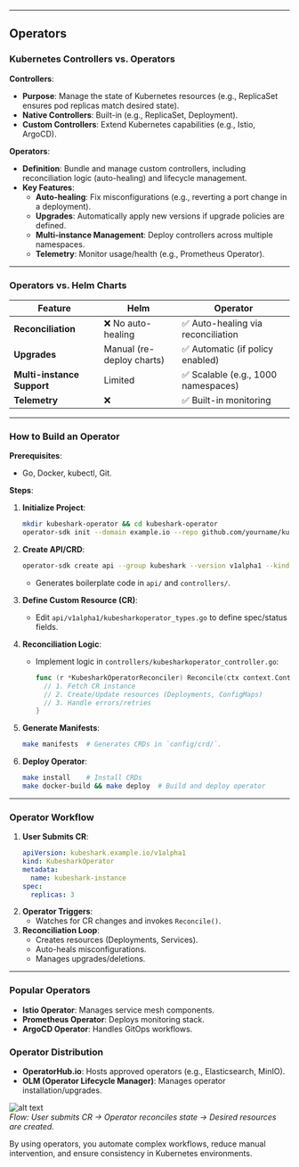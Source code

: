 
---
## Operators
### Kubernetes Controllers vs. Operators  
**Controllers**:  
- **Purpose**: Manage the state of Kubernetes resources (e.g., ReplicaSet ensures pod replicas match desired state).  
- **Native Controllers**: Built-in (e.g., ReplicaSet, Deployment).  
- **Custom Controllers**: Extend Kubernetes capabilities (e.g., Istio, ArgoCD).  

**Operators**:  
- **Definition**: Bundle and manage custom controllers, including reconciliation logic (auto-healing) and lifecycle management.  
- **Key Features**:  
  - **Auto-healing**: Fix misconfigurations (e.g., reverting a port change in a deployment).  
  - **Upgrades**: Automatically apply new versions if upgrade policies are defined.  
  - **Multi-instance Management**: Deploy controllers across multiple namespaces.  
  - **Telemetry**: Monitor usage/health (e.g., Prometheus Operator).  

---

### **Operators vs. Helm Charts**  
| **Feature**               | **Helm**                          | **Operator**                          |  
|---------------------------|-----------------------------------|---------------------------------------|  
| **Reconciliation**         | ❌ No auto-healing                | ✅ Auto-healing via reconciliation    |  
| **Upgrades**               | Manual (re-deploy charts)         | ✅ Automatic (if policy enabled)      |  
| **Multi-instance Support** | Limited                           | ✅ Scalable (e.g., 1000 namespaces)   |  
| **Telemetry**              | ❌                                | ✅ Built-in monitoring                 |  

---

### **How to Build an Operator**  
**Prerequisites**:  
- Go, Docker, kubectl, Git.  

**Steps**:  
1. **Initialize Project**:  
   ```bash  
   mkdir kubeshark-operator && cd kubeshark-operator  
   operator-sdk init --domain example.io --repo github.com/yourname/kubeshark-operator  
   ```  

2. **Create API/CRD**:  
   ```bash  
   operator-sdk create api --group kubeshark --version v1alpha1 --kind KubesharkOperator --resource --controller  
   ```  
   - Generates boilerplate code in `api/` and `controllers/`.  

3. **Define Custom Resource (CR)**:  
   - Edit `api/v1alpha1/kubesharkoperator_types.go` to define spec/status fields.  

4. **Reconciliation Logic**:  
   - Implement logic in `controllers/kubesharkoperator_controller.go`:  
     ```go  
     func (r *KubesharkOperatorReconciler) Reconcile(ctx context.Context, req ctrl.Request) (ctrl.Result, error) {  
       // 1. Fetch CR instance  
       // 2. Create/Update resources (Deployments, ConfigMaps)  
       // 3. Handle errors/retries  
     }  
     ```  

5. **Generate Manifests**:  
   ```bash  
   make manifests  # Generates CRDs in `config/crd/`.  
   ```  

6. **Deploy Operator**:  
   ```bash  
   make install    # Install CRDs  
   make docker-build && make deploy  # Build and deploy operator  
   ```  

---

### **Operator Workflow**  
1. **User Submits CR**:  
   ```yaml  
   apiVersion: kubeshark.example.io/v1alpha1  
   kind: KubesharkOperator  
   metadata:  
     name: kubeshark-instance  
   spec:  
     replicas: 3  
   ```  
2. **Operator Triggers**:  
   - Watches for CR changes and invokes `Reconcile()`.  
3. **Reconciliation Loop**:  
   - Creates resources (Deployments, Services).  
   - Auto-heals misconfigurations.  
   - Manages upgrades/deletions.  

---

### **Popular Operators**  
- **Istio Operator**: Manages service mesh components.  
- **Prometheus Operator**: Deploys monitoring stack.  
- **ArgoCD Operator**: Handles GitOps workflows.  

### **Operator Distribution**  
- **OperatorHub.io**: Hosts approved operators (e.g., Elasticsearch, MinIO).  
- **OLM (Operator Lifecycle Manager)**: Manages operator installation/upgrades.  

![alt text](operators-images/image-2.png)  
*Flow: User submits CR → Operator reconciles state → Desired resources are created.*  

By using operators, you automate complex workflows, reduce manual intervention, and ensure consistency in Kubernetes environments.